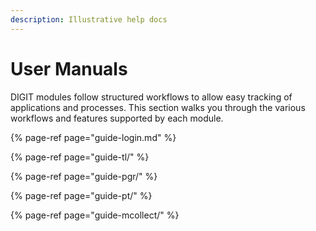 ```yaml
---
description: Illustrative help docs
---
```


# User Manuals

DIGIT modules follow structured workflows to allow easy tracking of applications and processes. This section walks you through the various workflows and features supported by each module.

{% page-ref page="guide-login.md" %}

{% page-ref page="guide-tl/" %}

{% page-ref page="guide-pgr/" %}

{% page-ref page="guide-pt/" %}

{% page-ref page="guide-mcollect/" %}